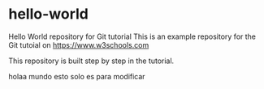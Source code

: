 # hello-world
Hello World repository for Git tutorial
This is an example repository for the Git tutoial on https://www.w3schools.com

This repository is built step by step in the tutorial.

holaa mundo esto solo es para modificar
